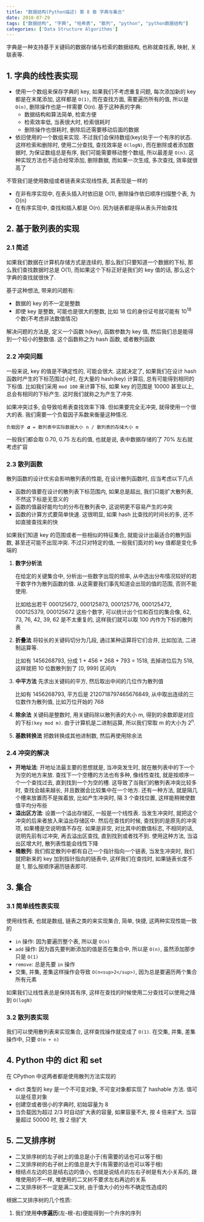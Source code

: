 ```yaml
---
title: "数据结构(Python描述) 第 8 章 字典与集合"
date: 2018-07-29
tags: ["数据结构", "字典", "哈希表", "散列", "python", "python数据结构"]
categories: ['Data Structure Algorithms']
---
```




字典是一种支持基于关键码的数据存储与检索的数据结构, 也称就查找表, 映射, 关联表等.

## 1. 字典的线性表实现

* 使用一个数组来保存字典的 key, 如果我们不考虑重复问题, 每次添加新的 key 都是在末尾添加, 这样都是 `O(1)`, 而在查找方面, 需要遍历所有的值, 所以是 `O(n)`, 删除操作也是一样需要 O(n). 基于这种表的字典: 
  * 数据结构和算法简单, 检索方便
  * 检索效率低, 当表很大时, 检索很耗时
  * 删除操作也很耗时, 删除后还需要移动后面的数据
* 依旧使用的一个数组来实现. 不过我们会保持数组(key)处于一个有序的状态. 这样检索和删除时, 使用二分查找, 查找效率是 `O(logN)`, 而在删除或者添加数据时, 为保证数组总是有序, 我们可能需要移动整个数组, 所以最差是 `O(n)`. 这种实现方法也不适合经常添加, 删除数据, 而如果一次生成, 多次查找, 效率就很高了

不管我们是使用数组或者链表来实现线性表, 其表现是一样的

* 在非有序实现中, 在表头插入时依旧是 O(1), 删除操作依旧顺序扫描整个表, 为 O(n)
* 在有序实现中, 查找和插入都是 O(n). 因为链表都是得从表头开始查找

## 2. 基于散列表的实现

### 2.1 简述

如果我们数据在计算机存储方式是连续的, 那么我们只要知道一个数据的下标, 那么我们查找数据时总是 O(1), 而如果这个下标正好是我们的 key 值的话, 那么这个字典的查找就很快了.

基于这种想法, 带来的问题有:

* 数据的 key 的不一定是整数
* 即使 key 是整数, 可能也是很大的整数, 比如 18 位的身份证号就可能有 10<sup>18</sup> 个数(不考虑非法数值情况)

解决问题的方法是, 定义一个函数 h(key), 函数参数为 key 值, 然后我们总是能得到一个较小的整数值. 这个函数称之为 hash 函数, 或者散列函数

### 2.2 冲突问题

一般来说, key 的值是不确定性的, 可能会很大. 这就决定了, 如果我们在设计 hash 函数时产生的下标范围过小时, 在大量的 hash(key) 计算后, 总有可能得到相同的下标值. 比如我们采用 `mod 100` 来计算下标, 如果 key 的范围是 10000 甚至以上, 总会有相同的下标产生. 这时我们就称之为产生了冲突.

如果冲突过多, 会导致哈希表查找效率下降. 但如果要完全无冲突, 就得使用一个很大的表. 我们需要一个负载因子系数来衡量这种情况.

`负载因子 𝜶 = 散列表中实际数据大小 n / 散列表的存储大小 m`

一般我们都会取 0.70, 0.75 左右的值, 也就是说, 表中数据存储的了 70% 左右就考虑扩容

### 2.3 散列函数

散列函数的设计优劣会影响散列表的性能, 在设计散列函数时, 应当考虑以下几点

* 函数的值要在设计的散列表下标范围内, 如果总是超出, 我们只能扩大散列表, 不然这下标是无意义的
* 函数的值最好能均匀的分布在散列表中, 这说明更不容易产生的冲突
* 函数的计算方式要简单快速. 这很明显, 如果 hash 比查找的时间长的多, 还不如直接查找来的快

如果我们知道 key 的范围或者一些相似的特征集合, 就能设计出最适合的散列函数, 甚至还可能不出现冲突. 不过只对特定的值, 一般我们面对的 key 值都是变化多端的

1. **数字分析法**

   在给定的关键集合中, 分析出一些数字出现的频率, 从中选出分布情况较好的若干数字作为散列函数的值. 从这需要我们事先知道会出现的值的范围, 否则不能使用. 

   比如给出若干 000125672, 000125873, 000125776, 000125472, 000125379, 000125672 这些个数字, 可以统计出个位和百位的集合像, 62, 73, 76, 42, 39, 62 是不太重复的, 这样我们就可以取 100 内作为下标的散列表

2. **折叠法**
   将较长的关键码切分为几段, 通过某种运算将它们合并, 比如加法, 二进制运算等.

   比如有 1456268793, 分成 1 + 456 + 268 + 793 = 1518, 去掉进位后为 518, 这样就把 10 位数散列到了 [0, 999] 区间内

3. **中平方法**
   先求出关键码的平方, 然后取出中间的几位作为散列值

   比如有 1456268793, 平方后是 2120718797465676849, 从中取出连续的三位数作为散列值, 比如万位开始的 768

4. **除余法**
   关键码是整数时, 用关键码除以散列表的大小 m, 得到的余数即是对应的下标`(key mod m)`. 由于计算机是二进制运算, 所以我们常取 m 的大小为 2<sup>n</sup>. 

5. **基数转换法**
   把数转换成其他进制数, 然后再使用除余法

### 2.4 冲突的解决

* **开地址法**: 开地址法最主要的思想就是, 当冲突发生时, 就在散列表中的下一个为空的地方来放. 
  查找下一个空槽的方法也有多种, 像线性查找, 就是按顺序一个一个查找过去, 直到找到一个为空的槽. 这导致了当我们的散列表冲突比较多时, 查找会越来越长, 并且数据会比较集中在一个地方. 还有一种方法, 就是隔几个槽来放置而不是挨着放, 比如产生冲突时, 隔 3 个查找位置, 这样能稍微使数值平均分布些
* **溢出区方法**: 设置一个溢出存储区, 一般是一个线性表. 当发生冲突时, 就把这个冲突的后来者放入来溢出存储区中. 然后在查找的时候, 查找到的是原先的冲突项, 如果槽是空说明值不存在. 如果是非空, 对比其中的数值标志, 不相同的话, 说明先前有过冲突, 再去溢出区查找, 直到找到或者找不到. 使用这种方法, 当溢出区增大时, 散列表性能会线性下降
* **桶散列**:  我们假定散列中都有自己一个指针指向一个链表, 当发生冲突时, 我们就把新来的 key 加到指针指向的链表中, 这样我们在查找时, 如果链表长度不是 1, 那么按顺序遍历链表即可.

## 3. 集合

### 3.1 简单线性表实现

使用线性表, 也就是数组, 链表之类的来实现集合, 简单, 快捷, 这两种实现性能一致的

* `in`  操作: 因为要遍历整个表, 所以是 `O(n)`
* `add` 操作: 因为首先要判断添加的值是否在集合中, 所以是 `O(n)`, 虽然添加那步只是 `O(1)`
* `remove`: 总是先要 `in` 操作
* 交集, 并集, 差集这样操作会导致 `O(n<sup>2</sup>)`, 因为总是要遍历两个集合所有元素

如果我们让线性表总是保持其有序, 这样在查找的时候使用二分查找可以使用之降到 `O(logN)`

### 3.2 散列表实现

我们可以使用散列表来实现集合, 这样查找操作就变成了 `O(1)`. 在交集, 并集, 差集操作中, 只要 `O(m + n)`

## 4. Python 中的 dict 和 set

在 CPython 中这两者都是使用散列方法实现的

* dict 类型的 key 是一个不可变对象, 不可变对象都实现了 hashable 方法. 值可以是任意对象
* 创建空或者很小的字典时, 初始容量为 8
* 当负载因为超过 2/3 时自动扩大表的容量, 如果容量不大, 按 4 倍来扩大. 当容量超过 50000 时, 按 2 倍扩大

## 5. 二叉排序树

* 二叉排序树的左子树上的值总是小于(有需要的话也可以等于根)
* 二叉排序树的右子树上的值总是大于(有需要的话也可以等于根)
* 根结点左边的总是结右边的值小, 也就是说结点的左右子树是有大小关系的, 跟堆使用的不一样, 堆使用的二叉树不要求左右再边的关系
* 二叉排序树不一定是满二叉树, 由于值大小的分布不确定性造成的

根据二叉排序树的几个性质:

1. 我们使用**中序遍历**(左-根-右)便能得到一个升序的序列













